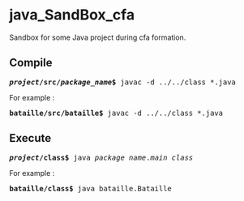 # java_SandBox_cfa
Sandbox for some Java project during cfa formation.

## Compile

<pre>
<b><i>project</i>/src/<i>package_name</i>$</b> javac -d ../../class *.java
</pre>

For example :

<pre>
<b>bataille/src/bataille$</b> javac -d ../../class *.java
</pre>

## Execute

<pre>
<b><i>project</i>/class$</b> java <i>package_name</i>.<i>main_class</i>
</pre>

For example :

<pre>
<b>bataille/class$</b> java bataille.Bataille 
</pre>
